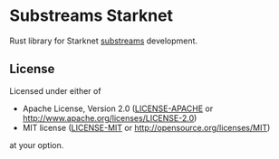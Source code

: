 # Substreams Starknet

Rust library for Starknet [substreams](https://substreams.streamingfast.io/) development.

## License

Licensed under either of

- Apache License, Version 2.0 ([LICENSE-APACHE](./LICENSE-APACHE) or <http://www.apache.org/licenses/LICENSE-2.0>)
- MIT license ([LICENSE-MIT](./LICENSE-MIT) or <http://opensource.org/licenses/MIT>)

at your option.

